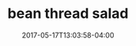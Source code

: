 ---
date: 2017-05-17T13:03:58-04:00
categories:
  - lunch
type: salad
title: bean thread salad
description: Boiled ground chicken, shrimp and cellophane noodle in chili & lime dressing.
price: 8.95
weight: 22
section: a
---